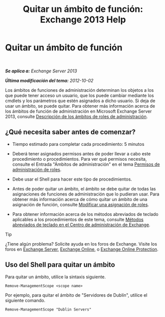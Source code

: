﻿---
title: 'Quitar un ámbito de función: Exchange 2013 Help'
TOCTitle: Quitar un ámbito de función
ms:assetid: ad17cba0-a8d3-4f40-b3c9-c37e6e5c3f36
ms:mtpsurl: https://technet.microsoft.com/es-es/library/Dd351051(v=EXCHG.150)
ms:contentKeyID: 49895832
ms.date: 05/22/2018
mtps_version: v=EXCHG.150
ms.translationtype: MT
---

# Quitar un ámbito de función

 

_**Se aplica a:** Exchange Server 2013_

_**Última modificación del tema:** 2012-10-02_

Los ámbitos de funciones de administración determinan los objetos a los que puede tener acceso un usuario, que los puede cambiar mediante los cmdlets y los parámetros que estén asignados a dicho usuario. Si deja de usar un ámbito, se puede quitar. Para obtener más información acerca de los ámbitos de función de administración en Microsoft Exchange Server 2013, consulte [Descripción de los ámbitos de roles de administración](understanding-management-role-scopes-exchange-2013-help.md).

## ¿Qué necesita saber antes de comenzar?

  - Tiempo estimado para completar cada procedimiento: 5 minutos

  - Deberá tener asignados permisos antes de poder llevar a cabo este procedimiento o procedimientos. Para ver qué permisos necesita, consulte el Entrada "Ámbitos de administración" en el tema [Permisos de administración de roles](role-management-permissions-exchange-2013-help.md).

  - Debe usar el Shell para hacer este tipo de procedimientos.

  - Antes de poder quitar un ámbito, el ámbito se debe quitar de todas las asignaciones de funciones de administración que lo pudieran usar. Para obtener más información acerca de cómo quitar un ámbito de una asignación de función, consulte [Modificar una asignación de roles](change-a-role-assignment-exchange-2013-help.md).

  - Para obtener información acerca de los métodos abreviados de teclado aplicables a los procedimientos de este tema, consulte [Métodos abreviados de teclado en el Centro de administración de Exchange](keyboard-shortcuts-in-the-exchange-admin-center-exchange-online-protection-help.md).


> [!TIP]
> ¿Tiene algún problema? Solicite ayuda en los foros de Exchange. Visite los foros en <A href="https://go.microsoft.com/fwlink/p/?linkid=60612">Exchange Server</A>, <A href="https://go.microsoft.com/fwlink/p/?linkid=267542">Exchange Online</A>, o <A href="https://go.microsoft.com/fwlink/p/?linkid=285351">Exchange Online Protection</A>.



## Uso del Shell para quitar un ámbito

Para quitar un ámbito, utilice la sintaxis siguiente.

    Remove-ManagementScope <scope name>

Por ejemplo, para quitar el ámbito de "Servidores de Dublín", utilice el siguiente comando.

    Remove-ManagementScope "Dublin Servers"

